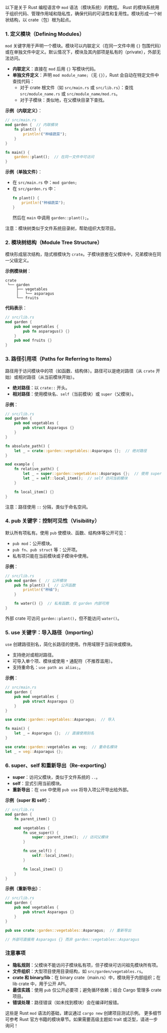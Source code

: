以下是关于 Rust 编程语言中 `mod` 语法（模块系统）的教程。
Rust 的模块系统用于组织代码、管理作用域和隐私性，确保代码的可读性和复用性。模块形成一个树状结构，以 crate（包）根为起点。

### 1. 定义模块（Defining Modules）
`mod` 关键字用于声明一个模块。模块可以内联定义（在同一文件中用 `{}` 包围代码）或在单独文件中定义。默认情况下，模块及其内部项是私有的（private），外部无法访问。

- **内联定义**：直接在 `mod` 后用 `{}` 写模块代码。
- **单独文件定义**：声明 `mod module_name;`（无 `{}`），Rust 会自动在特定文件中查找代码：
    - 对于 crate 根文件（如 `src/main.rs` 或 `src/lib.rs`）：查找 `src/module_name.rs` 或 `src/module_name/mod.rs`。
    - 对于子模块：类似地，在父模块目录下查找。

**示例（内联定义）**：
```rust
// src/main.rs
mod garden {  // 内联模块
    fn plant() {
        println!("种植蔬菜");
    }
}

fn main() {
    garden::plant();  // 在同一文件中可访问
}
```

**示例（单独文件）**：
- 在 `src/main.rs` 中：`mod garden;`
- 在 `src/garden.rs` 中：
  ```rust
  fn plant() {
      println!("种植蔬菜");
  }
  ```
  然后在 `main` 中调用 `garden::plant();`。

注意：模块树类似于文件系统目录树，帮助组织大型项目。

### 2. 模块树结构（Module Tree Structure）
模块形成层次结构，隐式根模块为 `crate`。子模块嵌套在父模块中，兄弟模块在同一父级定义。

**示例模块树**：
```
crate
 └── garden
     ├── vegetables
     │   └── asparagus
     └── fruits
```

**代码表示**：
```rust
// src/lib.rs
mod garden {
    pub mod vegetables {
        pub fn asparagus() {}
    }
    pub mod fruits {}
}
```

### 3. 路径引用项（Paths for Referring to Items）
路径用于访问模块中的项（如函数、结构体）。路径可以是绝对路径（从 `crate` 开始）或相对路径（从当前模块开始）。

- **绝对路径**：以 `crate::` 开头。
- **相对路径**：使用模块名、`self`（当前模块）或 `super`（父模块）。

**示例**：
```rust
// src/lib.rs
mod garden {
    pub mod vegetables {
        pub struct Asparagus {}
    }
}

fn absolute_path() {
    let _ = crate::garden::vegetables::Asparagus {};  // 绝对路径
}

mod example {
    fn relative_path() {
        let _ = super::garden::vegetables::Asparagus {};  // 使用 super 访问父级
        let _ = self::local_item();  // self 访问当前模块
    }

    fn local_item() {}
}
```

注意：路径使用 `::` 分隔，类似于命名空间。

### 4. pub 关键字：控制可见性（Visibility）
默认所有项私有。使用 `pub` 使模块、函数、结构体等公开可见：
- `pub mod`：公开模块。
- `pub fn`、`pub struct` 等：公开项。
- 私有项只能在当前模块或子模块中使用。

**示例**：
```rust
// src/lib.rs
pub mod garden {  // 公开模块
    pub fn plant() {  // 公开函数
        println!("种植");
    }

    fn water() {}  // 私有函数，仅 garden 内部可用
}
```

外部 crate 可访问 `garden::plant()`，但不能访问 `water()`。

### 5. use 关键字：导入路径（Importing）
`use` 创建路径别名，简化长路径的使用。作用域限于当前块或模块。

- 支持绝对或相对路径。
- 可导入单个项、模块或使用 `*` 通配符（不推荐滥用）。
- 支持重命名：`use path as alias;`。

**示例**：
```rust
// src/main.rs
mod garden {
    pub mod vegetables {
        pub struct Asparagus {}
    }
}

use crate::garden::vegetables::Asparagus;  // 导入

fn main() {
    let _ = Asparagus {};  // 直接使用别名
}

use crate::garden::vegetables as veg;  // 重命名模块
let _ = veg::Asparagus {};
```

### 6. super、self 和重新导出（Re-exporting）
- **super**：访问父模块，类似于文件系统的 `..`。
- **self**：显式引用当前模块。
- **重新导出**：在 `use` 中使用 `pub use` 将导入项公开导出给外部。

**示例（super 和 self）**：
```rust
// src/lib.rs
mod garden {
    fn parent_item() {}

    mod vegetables {
        fn use_super() {
            super::parent_item();  // 访问父模块
        }

        fn use_self() {
            self::local_item();
        }

        fn local_item() {}
    }
}
```

**示例（重新导出）**：
```rust
// src/lib.rs
mod garden {
    pub mod vegetables {
        pub struct Asparagus {}
    }
}

pub use crate::garden::vegetables::Asparagus;  // 重新导出

// 外部可直接用 Asparagus {} 而非 garden::vegetables::Asparagus
```

### 注意事项
- **隐私规则**：父模块不能访问子模块私有项，但子模块可访问祖先模块所有项。
- **文件组织**：大型项目使用目录结构，如 `src/garden/vegetables.rs`。
- **crate 和 binary/lib**：在 binary crate（main.rs）中，模块用于内部组织；在 lib crate 中，用于公开 API。
- **最佳实践**：使用 `pub` 仅公开必要项；避免循环依赖；结合 Cargo 管理多 crate 项目。
- **错误处理**：路径错误（如未找到模块）会在编译时报错。

这些是 Rust `mod` 语法的基础，建议通过 `cargo new` 创建项目测试示例。
更多细节可参考 Rust 官方书籍的模块章节。如果需要高级主题如 trait 或泛型，请进一步询问！